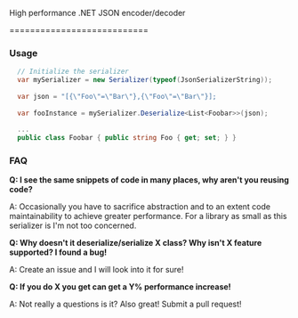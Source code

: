 High performance .NET JSON encoder/decoder

=========================== 

### Usage

```C#
  // Initialize the serializer
  var mySerializer = new Serializer(typeof(JsonSerializerString));
  
  var json = "[{\"Foo\"=\"Bar\"},{\"Foo\"=\"Bar\"}];
  
  var fooInstance = mySerializer.Deserialize<List<Foobar>>(json);
  
  ...
  public class Foobar { public string Foo { get; set; } }
```



### FAQ

**Q: I see the same snippets of code in many places, why aren't you reusing code?**

A: Occasionally you have to sacrifice abstraction and to an extent code maintainability to achieve greater performance. For a library as small as this serializer is I'm not too concerned.

**Q: Why doesn't it deserialize/serialize X class? Why isn't X feature supported? I found a bug!**

A: Create an issue and I will look into it for sure!

**Q: If you do X you get can get a Y% performance increase!**

A: Not really a questions is it? Also great! Submit a pull request!